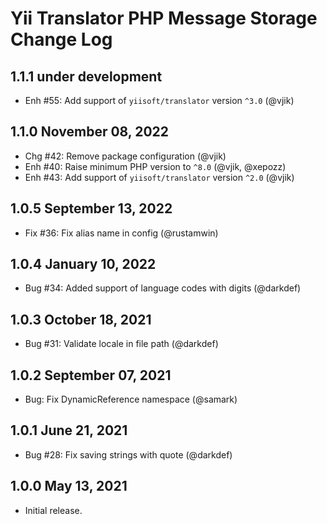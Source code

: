 # Yii Translator PHP Message Storage Change Log

## 1.1.1 under development

- Enh #55: Add support of `yiisoft/translator` version `^3.0` (@vjik)

## 1.1.0 November 08, 2022

- Chg #42: Remove package configuration (@vjik)
- Enh #40: Raise minimum PHP version to `^8.0` (@vjik, @xepozz)
- Enh #43: Add support of `yiisoft/translator` version `^2.0` (@vjik)

## 1.0.5 September 13, 2022

- Fix #36: Fix alias name in config (@rustamwin)

## 1.0.4 January 10, 2022

- Bug #34: Added support of language codes with digits (@darkdef)

## 1.0.3 October 18, 2021

- Bug #31: Validate locale in file path (@darkdef)

## 1.0.2 September 07, 2021

- Bug: Fix DynamicReference namespace (@samark)

## 1.0.1 June 21, 2021

- Bug #28: Fix saving strings with quote (@darkdef)

## 1.0.0 May 13, 2021

- Initial release.

